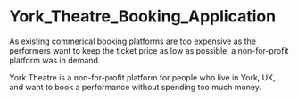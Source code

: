 # York_Theatre_Booking_Application

As existing commerical booking platforms are too expensive as the performers want to keep the ticket price as low as possible, a non-for-profit platform was in demand.

York Theatre is a non-for-profit platform for people who live in York, UK, and want to book a performance without spending too much money.
